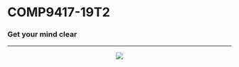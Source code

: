 # COMP9417-19T2

### Get your mind clear

---------------

<div align=center><img src="https://github.com/US579/COMP9417-19T2/blob/master/comp9417final.png"/></div>
